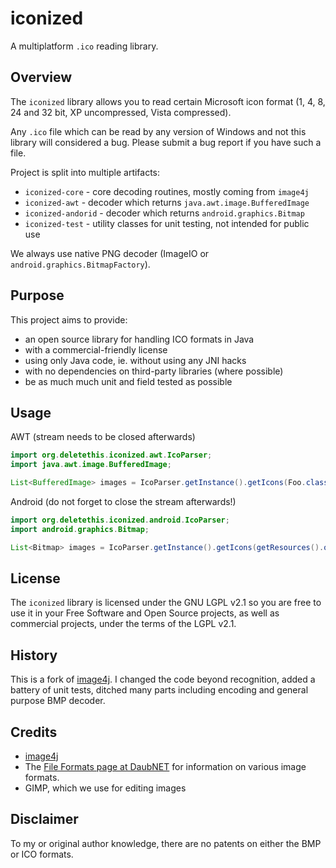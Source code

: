 # iconized

A multiplatform `.ico` reading library.

## Overview

The `iconized` library allows you to read certain Microsoft icon format (1, 4, 8, 24 and 32 bit, XP uncompressed, Vista compressed).

Any `.ico` file which can be read by any version of Windows and not this library will considered a bug. 
Please submit a bug report if you have such a file.

Project is split into multiple artifacts:
* `iconized-core` - core decoding routines, mostly coming from `image4j`
* `iconized-awt` - decoder which returns `java.awt.image.BufferedImage`
* `iconized-andorid` - decoder which returns `android.graphics.Bitmap`
* `iconized-test` - utility classes for unit testing, not intended for public use

We always use native PNG decoder (ImageIO or `android.graphics.BitmapFactory`).


## Purpose

This project aims to provide:

* an open source library for handling ICO formats in Java
* with a commercial-friendly license
* using only Java code, ie. without using any JNI hacks
* with no dependencies on third-party libraries (where possible)
* be as much much unit and field tested as possible

## Usage

AWT (stream needs to be closed afterwards)
```java
import org.deletethis.iconized.awt.IcoParser;
import java.awt.image.BufferedImage;

List<BufferedImage> images = IcoParser.getInstance().getIcons(Foo.class.getResourceAsStream("bundled_icon.ico"));
```

Android (do not forget to close the stream afterwards!)
```java
import org.deletethis.iconized.android.IcoParser;
import android.graphics.Bitmap;

List<Bitmap> images = IcoParser.getInstance().getIcons(getResources().openRawResource(R.raw.resource_id));
```


## License

The `iconized` library is licensed under the GNU LGPL v2.1 so you are free to use it in your Free Software and Open Source projects, as well as commercial projects, under the terms of the LGPL v2.1.

## History

This is a fork of [image4j](https://github.com/imcdonagh/image4j). I changed the code beyond recognition, added a battery 
of unit tests, ditched many parts including encoding and general purpose BMP decoder. 


## Credits

* [image4j](https://github.com/imcdonagh/image4j)
* The [File Formats page at DaubNET](https://www.daubnet.com/en/file-formats) for information on various image formats.
* GIMP, which we use for editing images

## Disclaimer

To my or original author knowledge, there are no patents on either the BMP or ICO formats.
